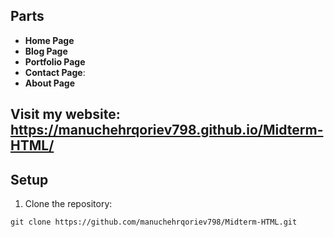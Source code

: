 
## Parts

- **Home Page** 
- **Blog Page**
- **Portfolio Page**
- **Contact Page**: 
- **About Page**


## Visit my website: https://manuchehrqoriev798.github.io/Midterm-HTML/

## Setup 
1. Clone the repository:
```bash:
git clone https://github.com/manuchehrqoriev798/Midterm-HTML.git



